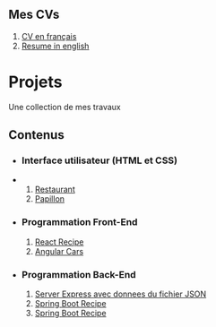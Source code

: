 ## Mes CVs
1. [CV en français](https://github.com/jewathe/CV/blob/main/CV_Jean_Waston_Therane.pdf)
2. [Resume in english](https://github.com/jewathe/CV/blob/main/RESUME_Jean_Waston_Therane.pdf)
# Projets
Une collection de mes travaux

## Contenus
* ### Interface utilisateur (HTML et CSS)
* 1. [Restaurant](https://github.com/jewathe/restaurant)
  2. [Papillon](https://github.com/jewathe/papillon)
* ### Programmation Front-End
  1. [React Recipe](https://github.com/jewathe/react-recipe)
  2. [Angular Cars](https://github.com/jewathe/angular-cars)
* ### Programmation Back-End
  1. [Server Express avec donnees du fichier JSON](https://github.com/jewathe/server-express)
  2. [Spring Boot Recipe](https://github.com/jewathe/spring-boot-recipe)
  3. [Spring Boot Recipe](https://github.com/jewathe/spring-boot-recipe)
 

